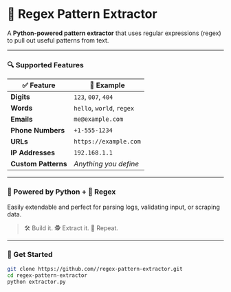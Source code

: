 # 🐍 Regex Pattern Extractor

A **Python-powered pattern extractor** that uses regular expressions (regex) to pull out useful patterns from text.

---

### 🔍 Supported Features

| ✅ Feature         | 🔎 Example                 |
|-------------------|---------------------------|
| **Digits**         | `123`, `007`, `404`        |
| **Words**          | `hello`, `world`, `regex`  |
| **Emails**         | `me@example.com`           |
| **Phone Numbers**  | `+1-555-1234`              |
| **URLs**           | `https://example.com`      |
| **IP Addresses**   | `192.168.1.1`              |
| **Custom Patterns**| _Anything you define_      |

---

### 🧠 Powered by Python + 🧪 Regex

Easily extendable and perfect for parsing logs, validating input, or scraping data.

> 🛠️ Build it. 🕵️ Extract it. 🔁 Repeat.

---

### 🚀 Get Started

```bash
git clone https://github.com//regex-pattern-extractor.git
cd regex-pattern-extractor
python extractor.py
